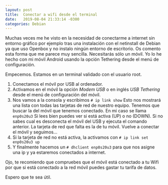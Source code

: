 ```yaml
---
layout: post
title:  Conectar a wifi desde el terminal
date:   2019-08-04 21:33:14 -0300
categories: Debian
---
```

Muchas veces me he visto en la necesidad de conectarme a internet sin entorno gráfico por ejemplo tras  una instalación con el netinstall de Debian ya que uso Openbox y no instalo ningún entorno de escritorio. Os comento esta forma que me parece muy sencilla.
Necesitarás sólo un móvil. Yo lo he hecho con mi móvil Android usando la opción Tethering desde el menú de configuración.

Empecemos.
Estamos en un terminal validado con el usuario root.

1. Conectamos el móvil por USB al ordenador.
2. Activamos en el móvil la opción *Modem USB* o en inglés *USB Tethering* desde el menú de configuración del móvil.
3. Nos vamos a la consola y escribimos `# ip link show` Esto nos mostrará una lista con todas las tarjetas de red de nuestro equipo. Tenemos que buscar la del móvil que tenemos conectado. En mi caso se llama `enp0s20u3` Si lees bien puedes ver si está activa (UP) o no (DOWN). Si no sabes cual es desconecta el móvil del USB y ejecuta el comando anterior. La tarjeta de red que falta es la de tu móvil. Vuelve a conectar el móvil y seguimos...
4. Si la tarjeta de red no está activa, la activamos con `# ip link set enp0s20u3 up`
5. Y finalmente hacemos un `# dhclient enp0s20u3` para que nos asigne una ip y ya estaremos conectados a internet.

Ojo, te recomiendo que compruebes que el móvil está conectado a tu Wifi por que si está conectado a la red móvil puedes gastar tu tarifa de datos.

Espero que te sea útil.
